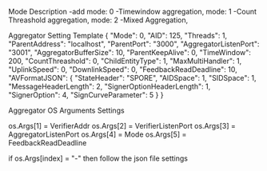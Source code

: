 Mode Description -add 
mode: 0 -Timewindow aggregation,
mode: 1 -Count Threashold aggregation,
mode: 2 -Mixed Aggregation,

Aggregator Setting Template 
{
  "Mode":                       0,
  "AID":                        125,
  "Threads":                    1, 
  "ParentAddress":              "localhost",
  "ParentPort":                 "3000",
  "AggregatorListenPort":       "3001",
  "AggregatorBufferSize":       10,
  "ParentKeepAlive":            0,
  "TimeWindow":                 200,
  "CountThreashold":            0,
  "ChildEntityType":            1,
  "MaxMultiHandler":            1,
  "UplinkSpeed":                0,
  "DownlinkSpeed":              0,
  "FeedbackReadDeadline":       10,
  "AVFormatJSON": {
    "StateHeader":             "SPORE",
    "AIDSpace":                 1,
    "SIDSpace":                 1,
    "MessageHeaderLength":      2,
    "SignerOptionHeaderLength": 1,
    "SignerOption":             4,
    "SignCurveParameter":       5
  }
}


Aggregator OS Arguments Settings

os.Args[1] = VerifierAddr 
os.Args[2] = VerifierListenPort 
os.Args[3] = AggregatorListenPort 
os.Args[4] = Mode
os.Args[5] = FeedbackReadDeadline

if os.Args[index] = "-" then follow the json file settings